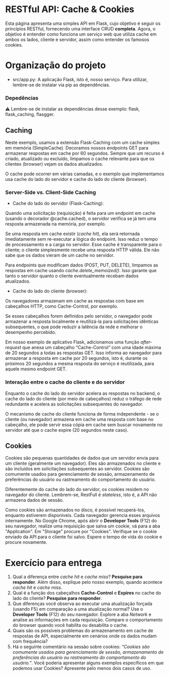 # RESTful API: Cache & Cookies

Esta página apresenta uma simples API em Flask, cujo objetivo é seguir os princípios RESTful, fornecendo uma interface CRUD **completa**. Agora, o objetivo é entender como funciona um serviço web que utiliza cache em ambos os lados, cliente e servidor, assim como entender os famosos cookies.

# Organização do projeto

* src/app.py: A aplicação Flask, isto é, nosso serviço. Para utilizar, lembre-se de instalar via pip as dependências.

### Depedências

:warning: Lembre-se de instalar as dependências desse exemplo: flask, flask_caching, flasgger.

## Caching

Neste exemplo, usamos a extensão Flask-Caching com um cache simples em memória (SimpleCache). Decoramos nossos endpoints GET para armazenar respostas em cache por 60 segundos. Sempre que um recurso é criado, atualizado ou excluído, limpamos o cache relevante para que os clientes (browser) vejam os dados atualizados.

O cache pode ocorrer em várias camadas, e o exemplo que implementamos usa cache do lado do servidor e cache do lado do cliente (browser).

### Server‑Side vs. Client‑Side Caching

- Cache do lado do servidor (Flask-Caching):

Quando uma solicitação (requisição) é feita para um endpoint em cache (usando o decorador @cache.cached), o servidor verifica se já tem uma resposta armazenada na memória, por exemplo.

Se uma resposta em cache existir (*cache hit*), ela será retornada imediatamente sem re-executar a lógica do endpoint. Isso reduz o tempo de processamento e a carga no servidor. Esse cache é transparente para o cliente; o cliente simplesmente recebe uma resposta HTTP válida. Ele não sabe que os dados vieram de um cache no servidor.

Para endpoints que modificam dados (POST, PUT, DELETE), limpamos as respostas em cache usando *cache.delete_memoized()*. Isso garante que tanto o servidor quanto o cliente eventualmente recebam dados atualizados.

- Cache do lado do cliente (browser):

Os navegadores armazenam em cache as respostas com base em cabeçalhos HTTP, como Cache-Control, por exemplo.

Se esses cabeçalhos forem definidos pelo servidor, o navegador pode armazenar a resposta localmente e reutilizá-la para solicitações idênticas subsequentes, o que pode reduzir a latência da rede e melhorar o desempenho percebido.

Em nosso exemplo de aplicativo Flask, adicionamos uma função *after-request* que anexa um cabeçalho “Cache-Control” com uma idade máxima de 20 segundos a todas as respostas GET. Isso informa ao navegador para armazenar a resposta em cache por 20 segundos, isto é, durante os próximos 20 segundos a mesma resposta do serviço é reutilizada, para aquele mesmo endpoint GET.

### Interação entre o cache do cliente e do servidor

Enquanto o cache do lado do servidor acelera as respostas no backend, o cache do lado do cliente (por meio de cabeçalhos) reduz o tráfego de rede redundante e acelera as solicitações subsequentes do navegador.

O mecanismo de cache do cliente funciona de forma independente - se o cliente (ou navegador) armazena em cache uma resposta com base no cabeçalho, ele pode servir essa cópia em cache sem buscar novamente no servidor até que o cache expire (20 segundos neste caso).

## Cookies

Cookies são pequenas quantidades de dados que um servidor envia para um cliente (geralmente um navegador). Eles são armazenados no cliente e são incluídos em solicitações subsequentes ao servidor. Cookies são comumente usados ​​para gerenciamento de sessão, armazenamento de preferências do usuário ou rastreamento do comportamento do usuário.

Diferentemente do cache do lado do servidor, os cookies residem no navegador do cliente. Lembrem-se, RestFull é *stateless*, isto é, a API não armazena dados de sessão.

Como cookies são armazenados no disco, é possível recuperá-los, enquanto estiverem disponíveis. Cada navegador gerencia esses arquivos internamente. No Google Chrome, após abrir o **Developer Tools** (F12) do seu navegador, realize uma requisição que salva um cookie, vá para a aba "Application". Em "Storage" procure por "Cookies". Verifique se o cookie enviado da API para o cliente foi salvo. Espere o tempo de vida do cookie e procure novamente.

# Exercício para entrega

1. Qual a diferença entre *cache hit* e *cache miss*? **Pesquise para responder**. Além disso, explique pelo nosso exemplo, quando acontece *cache hit* e *cache miss*.
2. Qual é a função dos cabeçalhos **Cache-Control** e **Expires** no cache do lado do cliente? **Pesquise para responder**.
3. Que diferenças você observa ao executar uma atualização forçada (usando F5) em comparação a uma atualização normal? Use o **Developer Tools** (F12) do seu navegador. Explore a aba *Network* e analise as informações em cada requisição. Compare o comportamento do browser quando você habilita ou desabilita o cache.
4. Quais são os possíveis problemas do armazenamento em cache de respostas de API, especialmente em cenários onde os dados mudam com frequência?
5. Há o seguinte comentário na sessão sobre cookies: *"Cookies são comumente usados ​​para gerenciamento de sessão, armazenamento de preferências do usuário ou rastreamento do comportamento do usuário."*. Você poderia apresentar alguns exemplos específicos em que podemos usar Cookies? Apresente pelo menos dois casos de uso.